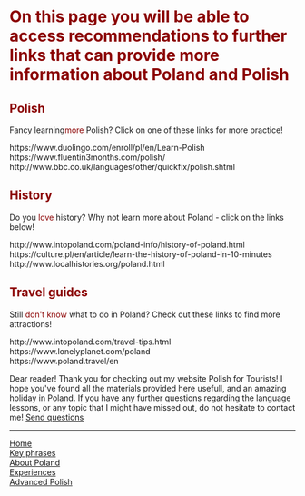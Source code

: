 <h1 style="color:darkred">On this page you will be able to access recommendations to further links that can provide more information about Poland and Polish</h1>
<body>
  <h2 style="color:darkred">Polish</h2>
  <p>Fancy learning<span style="color:darkred;">more</span> Polish? Click on one of these links for more practice!</p>
  https://www.duolingo.com/enroll/pl/en/Learn-Polish
<br>
  https://www.fluentin3months.com/polish/
  <br>
  http://www.bbc.co.uk/languages/other/quickfix/polish.shtml
      <br>
  <h2 style="color:darkred">History</h2>
  
  <p>Do you <span style="color:darkred;">love</span> history? Why not learn more about Poland - click on the links below!</p>
  http://www.intopoland.com/poland-info/history-of-poland.html
  <br>
  https://culture.pl/en/article/learn-the-history-of-poland-in-10-minutes
  <br>
  http://www.localhistories.org/poland.html
  <br>
  <h2 style="color:darkred">Travel guides</h2>
  <p>Still <span style="color:darkred;">don't know</span> what to do in Poland? Check out these links to find more attractions!</p>
  http://www.intopoland.com/travel-tips.html
  <br>
  https://www.lonelyplanet.com/poland
  <br>
  https://www.poland.travel/en
  <br>
  <p> Dear reader! Thank you for checking out my website Polish for Tourists! I hope you've found all the materials provided here usefull, and an amazing holiday in Poland. If you have any further questions regarding the language lessons, or any topic that I might have missed out, do not hesitate to contact me!
  <a href = mailto:sashenka7aleks@gmail.com?subject = Feedback&body = Message"> Send questions </a>
                                                                              </p>                                                                          
                                                                            
  <hr>
   <a href="index.html">Home</a>
 <br>
 <a href="keyphrases.html">Key phrases</a>
 <br>
 <a href="aboutPoland.html">About Poland</a>
 <br>
 <a href="experiences.html">Experiences</a>
 <br>
 <a href="advancedpolish.html">Advanced Polish</a>
 <br>
 

